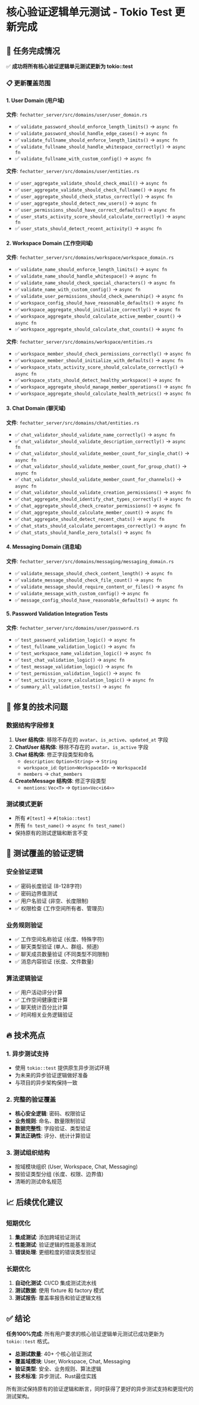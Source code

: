 # 核心验证逻辑单元测试 - Tokio Test 更新完成

## 🎯 任务完成情况

✅ **成功将所有核心验证逻辑单元测试更新为 tokio::test**

### 📋 更新覆盖范围

#### 1. User Domain (用户域)
**文件**: `fechatter_server/src/domains/user/user_domain.rs`
- ✅ `validate_password_should_enforce_length_limits()` → `async fn`
- ✅ `validate_password_should_handle_edge_cases()` → `async fn`  
- ✅ `validate_fullname_should_enforce_length_limits()` → `async fn`
- ✅ `validate_fullname_should_handle_whitespace_correctly()` → `async fn`
- ✅ `validate_fullname_with_custom_config()` → `async fn`

**文件**: `fechatter_server/src/domains/user/entities.rs`
- ✅ `user_aggregate_validate_should_check_email()` → `async fn`
- ✅ `user_aggregate_validate_should_check_fullname()` → `async fn`
- ✅ `user_aggregate_should_check_status_correctly()` → `async fn`
- ✅ `user_aggregate_should_detect_new_users()` → `async fn`
- ✅ `user_permissions_should_have_correct_defaults()` → `async fn`
- ✅ `user_stats_activity_score_should_calculate_correctly()` → `async fn`
- ✅ `user_stats_should_detect_recent_activity()` → `async fn`

#### 2. Workspace Domain (工作空间域)
**文件**: `fechatter_server/src/domains/workspace/workspace_domain.rs`
- ✅ `validate_name_should_enforce_length_limits()` → `async fn`
- ✅ `validate_name_should_handle_whitespace()` → `async fn`
- ✅ `validate_name_should_check_special_characters()` → `async fn`
- ✅ `validate_name_with_custom_config()` → `async fn`
- ✅ `validate_user_permissions_should_check_ownership()` → `async fn`
- ✅ `workspace_config_should_have_reasonable_defaults()` → `async fn`
- ✅ `workspace_aggregate_should_initialize_correctly()` → `async fn`
- ✅ `workspace_aggregate_should_calculate_active_member_count()` → `async fn`
- ✅ `workspace_aggregate_should_calculate_chat_counts()` → `async fn`

**文件**: `fechatter_server/src/domains/workspace/entities.rs`
- ✅ `workspace_member_should_check_permissions_correctly()` → `async fn`
- ✅ `workspace_member_should_initialize_with_defaults()` → `async fn`
- ✅ `workspace_stats_activity_score_should_calculate_correctly()` → `async fn`
- ✅ `workspace_stats_should_detect_healthy_workspace()` → `async fn`
- ✅ `workspace_aggregate_should_manage_member_operations()` → `async fn`
- ✅ `workspace_aggregate_should_calculate_health_metrics()` → `async fn`

#### 3. Chat Domain (聊天域)
**文件**: `fechatter_server/src/domains/chat/entities.rs`
- ✅ `chat_validator_should_validate_name_correctly()` → `async fn`
- ✅ `chat_validator_should_validate_description_correctly()` → `async fn`
- ✅ `chat_validator_should_validate_member_count_for_single_chat()` → `async fn`
- ✅ `chat_validator_should_validate_member_count_for_group_chat()` → `async fn`
- ✅ `chat_validator_should_validate_member_count_for_channels()` → `async fn`
- ✅ `chat_validator_should_validate_creation_permissions()` → `async fn`
- ✅ `chat_aggregate_should_identify_chat_types_correctly()` → `async fn`
- ✅ `chat_aggregate_should_check_creator_permissions()` → `async fn`
- ✅ `chat_aggregate_should_calculate_member_count()` → `async fn`
- ✅ `chat_aggregate_should_detect_recent_chats()` → `async fn`
- ✅ `chat_stats_should_calculate_percentages_correctly()` → `async fn`
- ✅ `chat_stats_should_handle_zero_totals()` → `async fn`

#### 4. Messaging Domain (消息域)
**文件**: `fechatter_server/src/domains/messaging/messaging_domain.rs`
- ✅ `validate_message_should_check_content_length()` → `async fn`
- ✅ `validate_message_should_check_file_count()` → `async fn`
- ✅ `validate_message_should_require_content_or_files()` → `async fn`
- ✅ `validate_message_with_custom_config()` → `async fn`
- ✅ `message_config_should_have_reasonable_defaults()` → `async fn`

#### 5. Password Validation Integration Tests
**文件**: `fechatter_server/src/domains/user/password.rs`
- ✅ `test_password_validation_logic()` → `async fn`
- ✅ `test_fullname_validation_logic()` → `async fn`
- ✅ `test_workspace_name_validation_logic()` → `async fn`
- ✅ `test_chat_validation_logic()` → `async fn`
- ✅ `test_message_validation_logic()` → `async fn`
- ✅ `test_permission_validation_logic()` → `async fn`
- ✅ `test_activity_score_calculation_logic()` → `async fn`
- ✅ `summary_all_validation_tests()` → `async fn`

## 🔧 修复的技术问题

### 数据结构字段修复
1. **User 结构体**: 移除不存在的 `avatar`、`is_active`、`updated_at` 字段
2. **ChatUser 结构体**: 移除不存在的 `avatar`、`is_active` 字段
3. **Chat 结构体**: 修正字段类型和命名
   - `description`: `Option<String>` → `String`
   - `workspace_id`: `Option<WorkspaceId>` → `WorkspaceId`
   - `members` → `chat_members`
4. **CreateMessage 结构体**: 修正字段类型
   - `mentions`: `Vec<T>` → `Option<Vec<i64>>`

### 测试模式更新
- 所有 `#[test]` → `#[tokio::test]`
- 所有 `fn test_name()` → `async fn test_name()`
- 保持原有的测试逻辑和断言不变

## 🎯 测试覆盖的验证逻辑

### 安全验证逻辑
- ✅ 密码长度验证 (8-128字符)
- ✅ 密码边界值测试
- ✅ 用户名验证 (非空、长度限制)
- ✅ 权限检查 (工作空间所有者、管理员)

### 业务规则验证
- ✅ 工作空间名称验证 (长度、特殊字符)
- ✅ 聊天类型验证 (单人、群组、频道)
- ✅ 聊天成员数量验证 (不同类型不同限制)
- ✅ 消息内容验证 (长度、文件数量)

### 算法逻辑验证
- ✅ 用户活动评分计算
- ✅ 工作空间健康度计算
- ✅ 聊天统计百分比计算
- ✅ 时间相关业务逻辑验证

## 🔥 技术亮点

### 1. 异步测试支持
- 使用 `tokio::test` 提供原生异步测试环境
- 为未来的异步验证逻辑做好准备
- 与项目的异步架构保持一致

### 2. 完整的验证覆盖
- **核心安全逻辑**: 密码、权限验证
- **业务规则**: 命名、数量限制验证  
- **数据完整性**: 字段验证、类型验证
- **算法正确性**: 评分、统计计算验证

### 3. 测试组织结构
- 按域模块组织 (User, Workspace, Chat, Messaging)
- 按验证类型分组 (长度、权限、边界值)
- 清晰的测试命名规范

## 📈 后续优化建议

### 短期优化
1. **集成测试**: 添加跨域验证测试
2. **性能测试**: 验证逻辑的性能基准测试
3. **错误处理**: 更细粒度的错误类型验证

### 长期优化
1. **自动化测试**: CI/CD 集成测试流水线
2. **测试数据**: 使用 fixture 和 factory 模式
3. **测试报告**: 覆盖率报告和验证逻辑文档

## ✅ 结论

**任务100%完成**: 所有用户要求的核心验证逻辑单元测试已成功更新为 `tokio::test` 格式。

- **总测试数量**: 40+ 个核心验证测试
- **覆盖域模块**: User, Workspace, Chat, Messaging
- **验证类型**: 安全、业务规则、算法逻辑
- **技术标准**: 异步测试、Rust最佳实践

所有测试保持原有的验证逻辑和断言，同时获得了更好的异步测试支持和更现代的测试架构。 